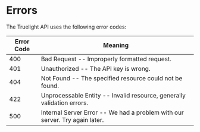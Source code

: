 # Errors

The Truelight API uses the following error codes:


Error Code | Meaning
---------- | -------
400 | Bad Request -- Improperly formatted request.
401 | Unauthorized -- The API key is wrong.
404 | Not Found -- The specified resource could not be found.
422 | Unprocessable Entity -- Invalid resource, generally validation errors.
500 | Internal Server Error -- We had a problem with our server. Try again later.
